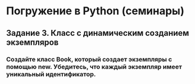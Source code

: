 # Погружение в Python (семинары)

## Задание 3. Класс с динамическим созданием экземпляров
### Создайте класс Book, который создает экземпляры с помощью __new__. Убедитесь, что каждый экземпляр имеет уникальный идентификатор.


